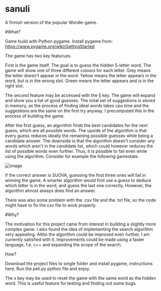 # sanuli
A finnish version of the popular Wordle-game.

#What?

Game build with Python pygame. Install pygame from: https://www.pygame.org/wiki/GettingStarted

The game has two key featurues.

First is the game itself. The goal is to guess the hidden 5-letter word. The game will show one of three different colours for each letter. Grey means the letter doesn't appear in the word. Yellow means the letter appears in the word, but is in the wrong slot. Green means the letter appears and is in the right slot.

The second feature may be accessed with the § key. The game will expand and show you a list of good guesses. The inital set of suggestions is stored in memory, as the process of finding ideal words takes cpu time and the suggestions are the same on the first try anyway. I precomputed this in the process of building the game. 

After the first guess, an algorithm finds the best candidates for the next guess, which are all possible words. The upside of the algorithm is that every guess reduces ideally the remaining possible guesses while being a candidate answer. The downside is that the algorithm doesn't consider any words which aren't in the candidate list, which could however reduces the list of possible words even further. Thus, it is possible to fail even while using the algorithm. Consider for example the following gamestate.

![image](https://user-images.githubusercontent.com/115335825/195973626-a05a928b-999e-4f4d-830c-3ed04c52ed47.png)

If the correct answer is SUOVA, guessing the first three ones will fail in winning the game. A smarter algorithm would first use a guess to deduce which letter  is in the word, and guess the last one correctly. However, the algorithm almost always does find an answer.

There was also some problem with the .csv file and the .txt file, so the code might have to fix the csv file to work properly.

#Why?

The motivation for this project came from interest in building a slightly more complex game. I also found the idea of implementing the search algorithm very appealing. Altho the algorithm could be improved even further, I am currently satisfied with it. Improvements could be made using a faster language, f.e. c++ and expanding the scope of the search.


How?

Download the project files to single folder and install pygame, instructions here. Run the peli.py python file and enjoy.

The x key may be used to reset the game with the same word as the hidden word. This is useful feature for testing and finding out some bugs.




